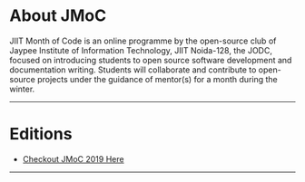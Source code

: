 # About JMoC

JIIT Month of Code is an online programme by the open-source club of Jaypee Institute of Information Technology, JIIT Noida-128, the JODC, focused on introducing students to open source software development and documentation writing. Students will collaborate and contribute to open-source projects under the guidance of mentor(s) for a month during the winter.

---

# Editions

* [Checkout JMoC 2019 Here](v2019/README.md)

---